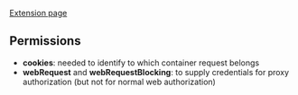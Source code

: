 [Extension page](https://addons.mozilla.org/en-US/firefox/addon/container-proxy/)

## Permissions

  * **cookies**: needed to identify to which container request belongs
  * **webRequest** and  **webRequestBlocking**: to supply credentials for proxy authorization (but not for normal web authorization)
